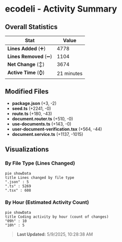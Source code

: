 # ecodeli - Activity Summary 

## Overall Statistics

| Stat                   | Value                                                             |
| ---------------------- | ----------------------------------------------------------------- |
| **Lines Added** (➕)   | 4778                                          |
| **Lines Removed** (➖) | 1104                                        |
| **Net Change** (↕)    | 3674                |
| **Active Time** (⌚)   | 21 minutes |


## Modified Files
- **package.json** (+3, -2)
- **seed.ts** (+2241, -0)
- **route.ts** (+180, -43)
- **document.router.ts** (+510, -0)
- **use-documents.ts** (+143, -0)
- **user-document-verification.tsx** (+564, -44)
- **document.service.ts** (+1137, -1015)

## Visualizations

### By File Type (Lines Changed)

```mermaid
pie showData
title Lines changed by file type
".json" : 5
".ts" : 5269
".tsx" : 608
```

### By Hour (Estimated Activity Count)

```mermaid
pie showData
title Coding activity by hour (count of changes)
"09h" : 10
"10h" : 5
```


> **Last Updated:** 5/9/2025, 10:28:38 AM